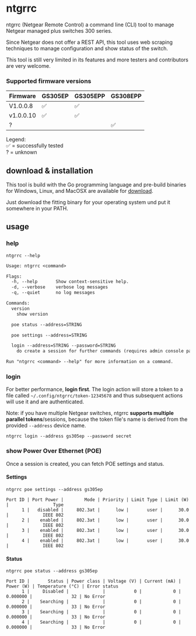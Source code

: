 # ntgrrc

ntgrrc (Netgear Remote Control) a command line (CLI) tool to manage Netgear managed plus switches 300 series.

Since Netgear does not offer a REST API, this tool uses web scraping techniques to
manage configuration and show status of the switch.

This tool is still very limited in its features and more testers and contributors
are very welcome.

### Supported firmware versions



| Firmware  | GS305EP | GS305EPP | GS308EPP |
|-----------|---------|----------|----------|
| V1.0.0.8  | ✅       | ✅        |          |
| v1.0.0.10 | ✅       | ✅        |          |
| ?         |         |          | ✅        |

Legend: \
✅ = successfully tested \
?  = unknown


## download & installation

This tool is build with the Go programming language
and pre-build binaries for Windows, Linux, and MacOSX are available for [download](https://github.com/nitram509/ntgrrc/releases).

Just download the fitting binary for your operating system und put it somewhere in your PATH.

## usage

### help

```shell
ntgrrc --help
```

<!-- MARKDOWN-AUTO-DOCS:START (CODE:src=./help.txt) -->
<!-- The below code snippet is automatically added from ./help.txt -->
```txt
Usage: ntgrrc <command>

Flags:
  -h, --help       Show context-sensitive help.
  -d, --verbose    verbose log messages
  -q, --quiet      no log messages

Commands:
  version
    show version

  poe status --address=STRING

  poe settings --address=STRING

  login --address=STRING --password=STRING
    do create a session for further commands (requires admin console password)

Run "ntgrrc <command> --help" for more information on a command.
```
<!-- MARKDOWN-AUTO-DOCS:END -->

### login

For better performance, **login first**.
The login action will store a token to a file called ```~/.config/ntgrrc/token-12345678```
and thus subsequent actions will use it and are authenticated.

Note: if you have multiple Netgear switches, ntgrrc **supports multiple parallel tokens**/sessions,
because the token file's name is derived from the provided ```--address``` device name.

```shell
ntgrrc login --address gs305ep --password secret
```


### show Power Over Ethernet (POE)

Once a session is created, you can fetch POE settings and status.

#### Settings 

```ntgrrc poe settings --address gs305ep```

```text
Port ID | Port Power |        Mode | Priority | Limit Type | Limit (W) |                 Type
      1 |   disabled |     802.3at |      low |       user |      30.0 |             IEEE 802
      2 |    enabled |     802.3at |      low |       user |      30.0 |             IEEE 802
      3 |    enabled |     802.3at |      low |       user |      30.0 |             IEEE 802
      4 |    enabled |     802.3at |      low |       user |      30.0 |             IEEE 802
```
#### Status

```ntgrrc poe status --address gs305ep```

```text
Port ID |       Status | Power class | Voltage (V) | Current (mA) | Power (W) | Temperature (°C) | Error status
      1 |     Disabled |             |           0 |            0 |  0.000000 |               32 | No Error
      2 |    Searching |             |           0 |            0 |  0.000000 |               33 | No Error
      3 |    Searching |             |           0 |            0 |  0.000000 |               33 | No Error
      4 |    Searching |             |           0 |            0 |  0.000000 |               33 | No Error
```
